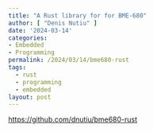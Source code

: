 ```yaml
---
title: "A Rust library for for BME-680"
author: [ "Denis Nutiu" ]
date: '2024-03-14'
categories:
- Embedded
- Programming
permalink: /2024/03/14/bme680-rust
tags:
  - rust
  - programming
  - embedded
layout: post
---
```


https://github.com/dnutiu/bme680-rust